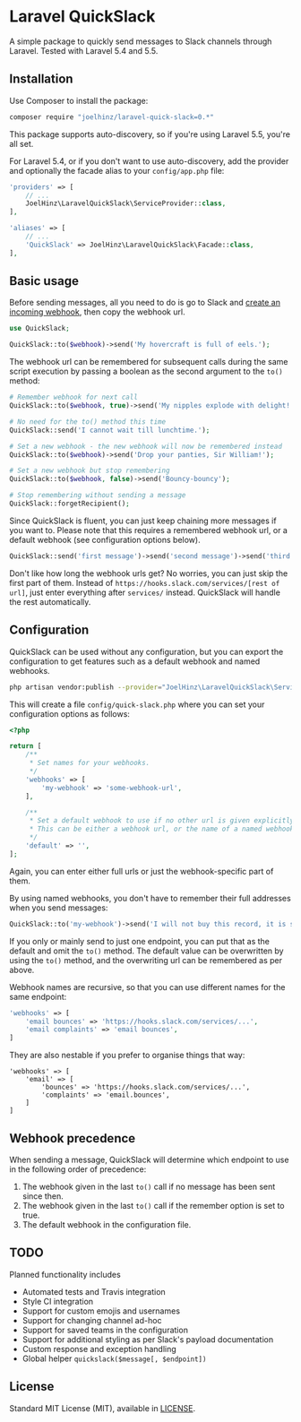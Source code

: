 # Laravel QuickSlack

A simple package to quickly send messages to Slack channels through Laravel. Tested with Laravel 5.4 and 5.5.

## Installation

Use Composer to install the package:

```bash
composer require "joelhinz/laravel-quick-slack=0.*"
```

This package supports auto-discovery, so if you're using Laravel 5.5, you're all set.

For Laravel 5.4, or if you don't want to use auto-discovery, add the provider and optionally the facade alias to your `config/app.php` file:

```php
'providers' => [
    // ...
    JoelHinz\LaravelQuickSlack\ServiceProvider::class,
],

'aliases' => [
    // ...
    'QuickSlack' => JoelHinz\LaravelQuickSlack\Facade::class,
],
```

## Basic usage

Before sending messages, all you need to do is go to Slack and [create an incoming webhook](https://www.slack.com/services/new/incoming-webhook), then copy the webhook url.

```php
use QuickSlack;

QuickSlack::to($webhook)->send('My hovercraft is full of eels.');
```

The webhook url can be remembered for subsequent calls during the same script execution by passing a boolean as the second argument to the `to()` method:

```php
# Remember webhook for next call
QuickSlack::to($webhook, true)->send('My nipples explode with delight!');

# No need for the to() method this time
QuickSlack::send('I cannot wait till lunchtime.');

# Set a new webhook - the new webhook will now be remembered instead
QuickSlack::to($webhook)->send('Drop your panties, Sir William!');

# Set a new webhook but stop remembering
QuickSlack::to($webhook, false)->send('Bouncy-bouncy');

# Stop remembering without sending a message
QuickSlack::forgetRecipient();
```

Since QuickSlack is fluent, you can just keep chaining more messages if you want to. Please note that this requires a remembered webhook url, or a default webhook (see configuration options below).

```php
QuickSlack::send('first message')->send('second message')->send('third message');
```

Don't like how long the webhook urls get? No worries, you can just skip the first part of them. Instead of `https://hooks.slack.com/services/[rest of url]`, just enter everything after `services/` instead. QuickSlack will handle the rest automatically.

## Configuration

QuickSlack can be used without any configuration, but you can export the configuration to get features such as a default webhook and named webhooks.

```bash
php artisan vendor:publish --provider="JoelHinz\LaravelQuickSlack\ServiceProvider"
```

This will create a file `config/quick-slack.php` where you can set your configuration options as follows:

```php
<?php

return [
    /**
     * Set names for your webhooks.
     */
    'webhooks' => [
        'my-webhook' => 'some-webhook-url',
    ],

    /**
     * Set a default webhook to use if no other url is given explicitly.
     * This can be either a webhook url, or the name of a named webhook above.
     */
    'default' => '',
];
```

Again, you can enter either full urls or just the webhook-specific part of them.

By using named webhooks, you don't have to remember their full addresses when you send messages:

```php
QuickSlack::to('my-webhook')->send('I will not buy this record, it is scratched.');
```

If you only or mainly send to just one endpoint, you can put that as the default and omit the `to()` method. The default value can be overwritten by using the `to()` method, and the overwriting url can be remembered as per above.

Webhook names are recursive, so that you can use different names for the same endpoint:

```php
'webhooks' => [
    'email bounces' => 'https://hooks.slack.com/services/...',
    'email complaints' => 'email bounces',
]
```

They are also nestable if you prefer to organise things that way:

```
'webhooks' => [
    'email' => [
        'bounces' => 'https://hooks.slack.com/services/...',
        'complaints' => 'email.bounces',
    ]
]
```

## Webhook precedence

When sending a message, QuickSlack will determine which endpoint to use in the following order of precedence:

1. The webhook given in the last `to()` call if no message has been sent since then.
2. The webhook given in the last `to()` call if the remember option is set to true.
3. The default webhook in the configuration file.

## TODO

Planned functionality includes

* Automated tests and Travis integration
* Style CI integration
* Support for custom emojis and usernames
* Support for changing channel ad-hoc
* Support for saved teams in the configuration
* Support for additional styling as per Slack's payload documentation
* Custom response and exception handling
* Global helper `quickslack($message[, $endpoint])`

## License

Standard MIT License (MIT), available in [LICENSE](LICENSE).